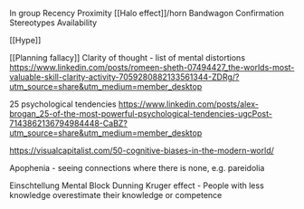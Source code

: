 In group
Recency
Proximity
[[Halo effect]]/horn
Bandwagon
Confirmation
Stereotypes
Availability

[[Hype]]

[[Planning fallacy]]
Clarity of thought - list of mental distortions
https://www.linkedin.com/posts/romeen-sheth-07494427_the-worlds-most-valuable-skill-clarity-activity-7059280882133561344-ZDRg/?utm_source=share&utm_medium=member_desktop

25 psychological tendencies
https://www.linkedin.com/posts/alex-brogan_25-of-the-most-powerful-psychological-tendencies-ugcPost-7143862136794984448-CaBZ?utm_source=share&utm_medium=member_desktop

https://visualcapitalist.com/50-cognitive-biases-in-the-modern-world/

Apophenia - seeing connections where there is none, e.g. pareidolia

Einschtellung Mental Block
Dunning Kruger effect - People with less knowledge overestimate their knowledge or competence